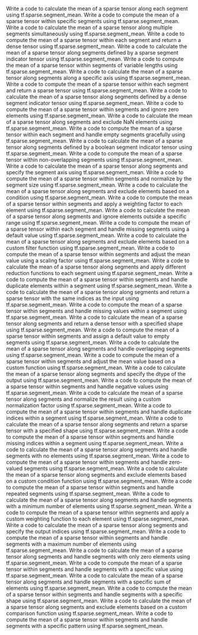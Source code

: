 Write a code to calculate the mean of a sparse tensor along each segment using tf.sparse.segment_mean.
Write a code to compute the mean of a sparse tensor within specific segments using tf.sparse.segment_mean.
Write a code to calculate the mean of a sparse tensor along multiple segments simultaneously using tf.sparse.segment_mean.
Write a code to compute the mean of a sparse tensor within each segment and return a dense tensor using tf.sparse.segment_mean.
Write a code to calculate the mean of a sparse tensor along segments defined by a sparse segment indicator tensor using tf.sparse.segment_mean.
Write a code to compute the mean of a sparse tensor within segments of variable lengths using tf.sparse.segment_mean.
Write a code to calculate the mean of a sparse tensor along segments along a specific axis using tf.sparse.segment_mean.
Write a code to compute the mean of a sparse tensor within each segment and return a sparse tensor using tf.sparse.segment_mean.
Write a code to calculate the mean of a sparse tensor along segments defined by a dense segment indicator tensor using tf.sparse.segment_mean.
Write a code to compute the mean of a sparse tensor within segments and ignore zero elements using tf.sparse.segment_mean.
Write a code to calculate the mean of a sparse tensor along segments and exclude NaN elements using tf.sparse.segment_mean.
Write a code to compute the mean of a sparse tensor within each segment and handle empty segments gracefully using tf.sparse.segment_mean.
Write a code to calculate the mean of a sparse tensor along segments defined by a boolean segment indicator tensor using tf.sparse.segment_mean.
Write a code to compute the mean of a sparse tensor within non-overlapping segments using tf.sparse.segment_mean.
Write a code to calculate the mean of a sparse tensor along segments and specify the segment axis using tf.sparse.segment_mean.
Write a code to compute the mean of a sparse tensor within segments and normalize by the segment size using tf.sparse.segment_mean.
Write a code to calculate the mean of a sparse tensor along segments and exclude elements based on a condition using tf.sparse.segment_mean.
Write a code to compute the mean of a sparse tensor within segments and apply a weighting factor to each element using tf.sparse.segment_mean.
Write a code to calculate the mean of a sparse tensor along segments and ignore elements outside a specific range using tf.sparse.segment_mean.
Write a code to compute the mean of a sparse tensor within each segment and handle missing segments using a default value using tf.sparse.segment_mean.
Write a code to calculate the mean of a sparse tensor along segments and exclude elements based on a custom filter function using tf.sparse.segment_mean.
Write a code to compute the mean of a sparse tensor within segments and adjust the mean value using a scaling factor using tf.sparse.segment_mean.
Write a code to calculate the mean of a sparse tensor along segments and apply different reduction functions to each segment using tf.sparse.segment_mean.
Write a code to compute the mean of a sparse tensor within segments and handle duplicate elements within a segment using tf.sparse.segment_mean.
Write a code to calculate the mean of a sparse tensor along segments and return a sparse tensor with the same indices as the input using tf.sparse.segment_mean.
Write a code to compute the mean of a sparse tensor within segments and handle missing values within a segment using tf.sparse.segment_mean.
Write a code to calculate the mean of a sparse tensor along segments and return a dense tensor with a specified shape using tf.sparse.segment_mean.
Write a code to compute the mean of a sparse tensor within segments and assign a default value to empty segments using tf.sparse.segment_mean.
Write a code to calculate the mean of a sparse tensor along segments and handle overlapping segments using tf.sparse.segment_mean.
Write a code to compute the mean of a sparse tensor within segments and adjust the mean value based on a custom function using tf.sparse.segment_mean.
Write a code to calculate the mean of a sparse tensor along segments and specify the dtype of the output using tf.sparse.segment_mean.
Write a code to compute the mean of a sparse tensor within segments and handle negative values using tf.sparse.segment_mean.
Write a code to calculate the mean of a sparse tensor along segments and normalize the result using a custom normalization factor using tf.sparse.segment_mean.
Write a code to compute the mean of a sparse tensor within segments and handle duplicate indices within a segment using tf.sparse.segment_mean.
Write a code to calculate the mean of a sparse tensor along segments and return a sparse tensor with a specified shape using tf.sparse.segment_mean.
Write a code to compute the mean of a sparse tensor within segments and handle missing indices within a segment using tf.sparse.segment_mean.
Write a code to calculate the mean of a sparse tensor along segments and handle segments with no elements using tf.sparse.segment_mean.
Write a code to compute the mean of a sparse tensor within segments and handle zero-valued segments using tf.sparse.segment_mean.
Write a code to calculate the mean of a sparse tensor along segments and exclude elements based on a custom condition function using tf.sparse.segment_mean.
Write a code to compute the mean of a sparse tensor within segments and handle repeated segments using tf.sparse.segment_mean.
Write a code to calculate the mean of a sparse tensor along segments and handle segments with a minimum number of elements using tf.sparse.segment_mean.
Write a code to compute the mean of a sparse tensor within segments and apply a custom weighting function to each element using tf.sparse.segment_mean.
Write a code to calculate the mean of a sparse tensor along segments and specify the output indices using tf.sparse.segment_mean.
Write a code to compute the mean of a sparse tensor within segments and handle segments with a maximum number of elements using tf.sparse.segment_mean.
Write a code to calculate the mean of a sparse tensor along segments and handle segments with only zero elements using tf.sparse.segment_mean.
Write a code to compute the mean of a sparse tensor within segments and handle segments with a specific value using tf.sparse.segment_mean.
Write a code to calculate the mean of a sparse tensor along segments and handle segments with a specific sum of elements using tf.sparse.segment_mean.
Write a code to compute the mean of a sparse tensor within segments and handle segments with a specific shape using tf.sparse.segment_mean.
Write a code to calculate the mean of a sparse tensor along segments and exclude elements based on a custom comparison function using tf.sparse.segment_mean.
Write a code to compute the mean of a sparse tensor within segments and handle segments with a specific pattern using tf.sparse.segment_mean.